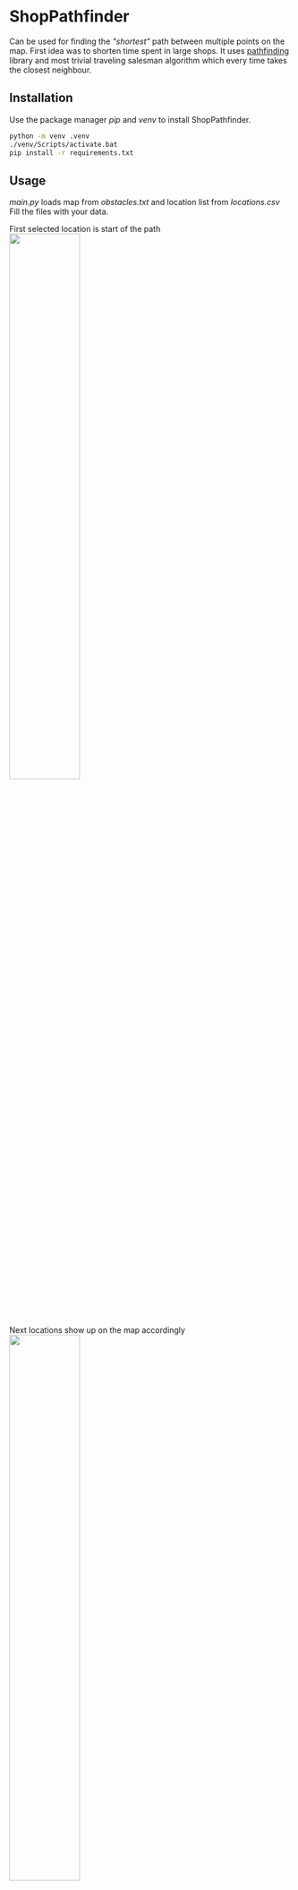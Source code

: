 # ShopPathfinder

Can be used for finding the *"shortest"* path between multiple points on the map. First idea was to shorten time spent in large shops.
It uses [pathfinding](https://pypi.org/project/pathfinding/) library and most trivial traveling salesman algorithm which every time takes the closest neighbour.

## Installation

Use the package manager *pip* and *venv* to install ShopPathfinder.

```bash
python -m venv .venv
./venv/Scripts/activate.bat
pip install -r requirements.txt
```

## Usage
*main.py* loads map from *obstacles.txt* and location list from *locations.csv*
Fill the files with your data.

First selected location is start of the path
</br><img src="https://user-images.githubusercontent.com/32523464/231804419-8f05715c-4991-4db9-b498-f2a0a2d64138.PNG" width="50%" height="50%"/></br>
Next locations show up on the map accordingly
</br><img src="https://user-images.githubusercontent.com/32523464/231806719-6526b80b-af05-4b76-a111-cf2a13b51fb9.PNG" width="50%" height="50%"/></br>
*Find path* button draws *"shortest"* path between chosen locations, it's suboptimal solution -> see trivial TSP algorithm mentioned above
</br><img src="https://user-images.githubusercontent.com/32523464/231804464-2b26df4e-2ba6-4abd-a1fd-dbc61a31c14d.PNG" width="50%" height="50%"/>


## Possible next steps
* Better TSP algorithm
* Define start and end locations
* Mark direction of movement on generated paths
* Hints about locations shown on map (on hover?)

## License

[MIT](https://choosealicense.com/licenses/mit/)